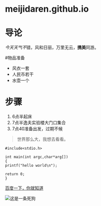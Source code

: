 # meijidaren.github.io
# 导论
*今天天气不*错，风和日丽，万里无云，**携美**同游。

#物品准备
- 风衣一套
- 人民币若干
- 水壶一个

# 步骤
1. 6点半起床
2. 7点半逸夫实验楼大门口集合
3. 7点40准备出发，过期不候

> 世界那么大，我想去看看。

```
#include<stdio.h>

int main(int argc,char*arg[])
{
printf("hello world\n");

return 0;
}
```


[百度一下，你就知道](http://www.baidu.com)


![这是一条死狗](http://upload-images.jianshu.io/upload_images/11792006-a755d316f64e75de.jpg?imageMogr2/auto-orient/strip%7CimageView2/2/w/1240)

